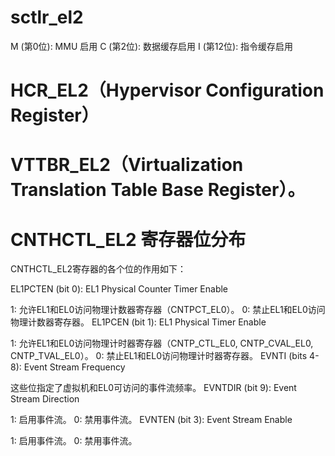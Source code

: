 

# sctlr_el2  

M (第0位): MMU 启用
C (第2位): 数据缓存启用
I (第12位): 指令缓存启用

# HCR_EL2（Hypervisor Configuration Register）


# VTTBR_EL2（Virtualization Translation Table Base Register）。


# CNTHCTL_EL2 寄存器位分布
CNTHCTL_EL2寄存器的各个位的作用如下：

EL1PCTEN (bit 0): EL1 Physical Counter Timer Enable

1: 允许EL1和EL0访问物理计数器寄存器（CNTPCT_EL0）。
0: 禁止EL1和EL0访问物理计数器寄存器。
EL1PCEN (bit 1): EL1 Physical Timer Enable

1: 允许EL1和EL0访问物理计时器寄存器（CNTP_CTL_EL0, CNTP_CVAL_EL0, CNTP_TVAL_EL0）。
0: 禁止EL1和EL0访问物理计时器寄存器。
EVNTI (bits 4-8): Event Stream Frequency

这些位指定了虚拟机和EL0可访问的事件流频率。
EVNTDIR (bit 9): Event Stream Direction

1: 启用事件流。
0: 禁用事件流。
EVNTEN (bit 3): Event Stream Enable

1: 启用事件流。
0: 禁用事件流。